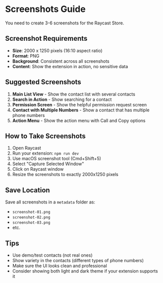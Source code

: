 # Screenshots Guide

You need to create 3-6 screenshots for the Raycast Store.

## Screenshot Requirements
- **Size**: 2000 x 1250 pixels (16:10 aspect ratio)
- **Format**: PNG
- **Background**: Consistent across all screenshots
- **Content**: Show the extension in action, no sensitive data

## Suggested Screenshots

1. **Main List View** - Show the contact list with several contacts
2. **Search in Action** - Show searching for a contact
3. **Permission Screen** - Show the helpful permission request screen
4. **Contact with Multiple Numbers** - Show a contact that has multiple phone numbers
5. **Action Menu** - Show the action menu with Call and Copy options

## How to Take Screenshots

1. Open Raycast
2. Run your extension: `npm run dev`
3. Use macOS screenshot tool (Cmd+Shift+5)
4. Select "Capture Selected Window"
5. Click on Raycast window
6. Resize the screenshots to exactly 2000x1250 pixels

## Save Location
Save all screenshots in a `metadata` folder as:
- `screenshot-01.png`
- `screenshot-02.png`
- `screenshot-03.png`
- etc.

## Tips
- Use demo/test contacts (not real ones)
- Show variety in the contacts (different types of phone numbers)
- Make sure the UI looks clean and professional
- Consider showing both light and dark theme if your extension supports it
